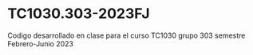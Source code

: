 # TC1030.303-2023FJ
Codigo desarrollado en clase para el curso TC1030 grupo 303 semestre Febrero-Junio 2023
